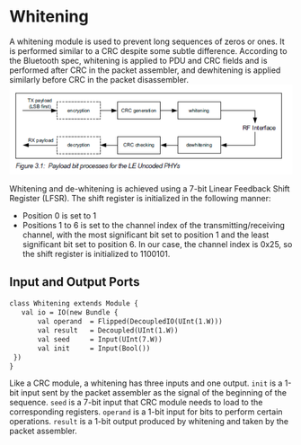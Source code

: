 ﻿# Whitening
A whitening module is used to prevent long sequences of zeros or ones. It is performed similar to a CRC despite some subtle difference. According to the Bluetooth spec, whitening is applied to PDU and CRC fields and is performed after CRC in the packet assembler, and dewhitening is applied similarly before CRC in the packet disassembler.
![whitening](image/whitening.png)

Whitening and de-whitening is achieved using a 7-bit Linear Feedback Shift Register (LFSR). The shift register is initialized in the following manner:
* Position 0 is set to 1
* Positions 1 to 6 is set to the channel index of the transmitting/receiving channel, with the most significant bit set to position 1 and the least significant bit set to position 6. In our case, the channel index is 0x25, so the shift register is initialized to 1100101.
 
 ## Input and Output Ports
 ```
 class Whitening extends Module {
    val io = IO(new Bundle {
        val operand  = Flipped(DecoupledIO(UInt(1.W)))
        val result   = Decoupled(UInt(1.W))
        val seed     = Input(UInt(7.W))
        val init     = Input(Bool())       
  })
}
 ```
 Like a CRC module, a whitening has three inputs and one output. `init` is a 1-bit input sent by the packet assembler as the signal of the beginning of the sequence. `seed` is a 7-bit input that CRC module needs to load to the corresponding registers. `operand` is a 1-bit input for bits to perform certain operations. `result` is a 1-bit output produced by whitening and taken by the packet assembler. 
